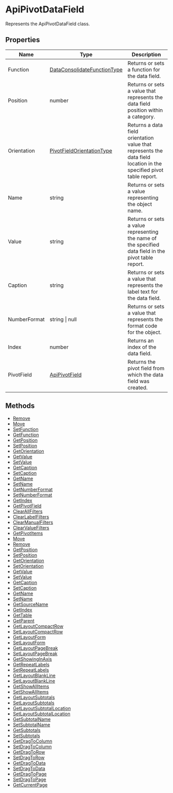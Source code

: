 # ApiPivotDataField

Represents the ApiPivotDataField class.

## Properties

| Name | Type | Description |
| ---- | ---- | ----------- |
| Function | [DataConsolidateFunctionType](../Enumeration/DataConsolidateFunctionType.md) | Returns or sets a function for the data field. |
| Position | number | Returns or sets a value that represents the data field position within a category. |
| Orientation | [PivotFieldOrientationType](../Enumeration/PivotFieldOrientationType.md) | Returns a data field orientation value that represents the data field location in the specified pivot table report. |
| Name | string | Returns or sets a value representing the object name. |
| Value | string | Returns or sets a value representing the name of the specified data field in the pivot table report. |
| Caption | string | Returns or sets a value that represents the label text for the data field. |
| NumberFormat | string \| null | Returns or sets a value that represents the format code for the object. |
| Index | number | Returns an index of the data field. |
| PivotField | [ApiPivotField](../ApiPivotField/ApiPivotField.md) | Returns the pivot field from which the data field was created. |
## Methods

- [Remove](./Methods/Remove.md)
- [Move](./Methods/Move.md)
- [SetFunction](./Methods/SetFunction.md)
- [GetFunction](./Methods/GetFunction.md)
- [GetPosition](./Methods/GetPosition.md)
- [SetPosition](./Methods/SetPosition.md)
- [GetOrientation](./Methods/GetOrientation.md)
- [GetValue](./Methods/GetValue.md)
- [SetValue](./Methods/SetValue.md)
- [GetCaption](./Methods/GetCaption.md)
- [SetCaption](./Methods/SetCaption.md)
- [GetName](./Methods/GetName.md)
- [SetName](./Methods/SetName.md)
- [GetNumberFormat](./Methods/GetNumberFormat.md)
- [SetNumberFormat](./Methods/SetNumberFormat.md)
- [GetIndex](./Methods/GetIndex.md)
- [GetPivotField](./Methods/GetPivotField.md)
- [ClearAllFilters](./Methods/ClearAllFilters.md)
- [ClearLabelFilters](./Methods/ClearLabelFilters.md)
- [ClearManualFilters](./Methods/ClearManualFilters.md)
- [ClearValueFilters](./Methods/ClearValueFilters.md)
- [GetPivotItems](./Methods/GetPivotItems.md)
- [Move](./Methods/Move.md)
- [Remove](./Methods/Remove.md)
- [GetPosition](./Methods/GetPosition.md)
- [SetPosition](./Methods/SetPosition.md)
- [GetOrientation](./Methods/GetOrientation.md)
- [SetOrientation](./Methods/SetOrientation.md)
- [GetValue](./Methods/GetValue.md)
- [SetValue](./Methods/SetValue.md)
- [GetCaption](./Methods/GetCaption.md)
- [SetCaption](./Methods/SetCaption.md)
- [GetName](./Methods/GetName.md)
- [SetName](./Methods/SetName.md)
- [GetSourceName](./Methods/GetSourceName.md)
- [GetIndex](./Methods/GetIndex.md)
- [GetTable](./Methods/GetTable.md)
- [GetParent](./Methods/GetParent.md)
- [GetLayoutCompactRow](./Methods/GetLayoutCompactRow.md)
- [SetLayoutCompactRow](./Methods/SetLayoutCompactRow.md)
- [GetLayoutForm](./Methods/GetLayoutForm.md)
- [SetLayoutForm](./Methods/SetLayoutForm.md)
- [GetLayoutPageBreak](./Methods/GetLayoutPageBreak.md)
- [SetLayoutPageBreak](./Methods/SetLayoutPageBreak.md)
- [GetShowingInAxis](./Methods/GetShowingInAxis.md)
- [GetRepeatLabels](./Methods/GetRepeatLabels.md)
- [SetRepeatLabels](./Methods/SetRepeatLabels.md)
- [GetLayoutBlankLine](./Methods/GetLayoutBlankLine.md)
- [SetLayoutBlankLine](./Methods/SetLayoutBlankLine.md)
- [GetShowAllItems](./Methods/GetShowAllItems.md)
- [SetShowAllItems](./Methods/SetShowAllItems.md)
- [GetLayoutSubtotals](./Methods/GetLayoutSubtotals.md)
- [SetLayoutSubtotals](./Methods/SetLayoutSubtotals.md)
- [GetLayoutSubtotalLocation](./Methods/GetLayoutSubtotalLocation.md)
- [SetLayoutSubtotalLocation](./Methods/SetLayoutSubtotalLocation.md)
- [GetSubtotalName](./Methods/GetSubtotalName.md)
- [SetSubtotalName](./Methods/SetSubtotalName.md)
- [GetSubtotals](./Methods/GetSubtotals.md)
- [SetSubtotals](./Methods/SetSubtotals.md)
- [GetDragToColumn](./Methods/GetDragToColumn.md)
- [SetDragToColumn](./Methods/SetDragToColumn.md)
- [GetDragToRow](./Methods/GetDragToRow.md)
- [SetDragToRow](./Methods/SetDragToRow.md)
- [GetDragToData](./Methods/GetDragToData.md)
- [SetDragToData](./Methods/SetDragToData.md)
- [GetDragToPage](./Methods/GetDragToPage.md)
- [SetDragToPage](./Methods/SetDragToPage.md)
- [GetCurrentPage](./Methods/GetCurrentPage.md)
